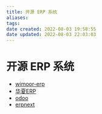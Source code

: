 ```yaml
---
title: 开源 ERP 系统
aliases: 
tags: 
date created: 2022-08-03 19:58:55
date updated: 2022-08-03 22:03:03
---
```


# 开源 ERP 系统

- [wimoor-erp](https://github.com/wimoor-erp/)
- [华夏ERP](https://github.com/jishenghua/jshERP)
- [odoo](https://github.com/odoo/odoo)
- [erpnext](https://github.com/frappe/erpnext)

